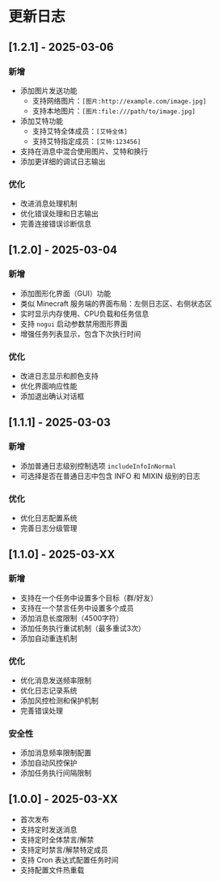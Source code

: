 # 更新日志

## [1.2.1] - 2025-03-06

### 新增
- 添加图片发送功能
  - 支持网络图片：`[图片:http://example.com/image.jpg]`
  - 支持本地图片：`[图片:file:///path/to/image.jpg]`
- 添加艾特功能
  - 支持艾特全体成员：`[艾特全体]`
  - 支持艾特指定成员：`[艾特:123456]`
- 支持在消息中混合使用图片、艾特和换行
- 添加更详细的调试日志输出

### 优化
- 改进消息处理机制
- 优化错误处理和日志输出
- 完善连接错误诊断信息

## [1.2.0] - 2025-03-04

### 新增
- 添加图形化界面（GUI）功能
- 类似 Minecraft 服务端的界面布局：左侧日志区、右侧状态区
- 实时显示内存使用、CPU负载和任务信息
- 支持 `nogui` 启动参数禁用图形界面
- 增强任务列表显示，包含下次执行时间

### 优化
- 改进日志显示和颜色支持
- 优化界面响应性能
- 添加退出确认对话框

## [1.1.1] - 2025-03-03

### 新增
- 添加普通日志级别控制选项 `includeInfoInNormal`
- 可选择是否在普通日志中包含 INFO 和 MIXIN 级别的日志

### 优化
- 优化日志配置系统
- 完善日志分级管理

## [1.1.0] - 2025-03-XX

### 新增
- 支持在一个任务中设置多个目标（群/好友）
- 支持在一个禁言任务中设置多个成员
- 添加消息长度限制（4500字符）
- 添加任务执行重试机制（最多重试3次）
- 添加自动重连机制

### 优化
- 优化消息发送频率限制
- 优化日志记录系统
- 添加风控检测和保护机制
- 完善错误处理

### 安全性
- 添加消息频率限制配置
- 添加自动风控保护
- 添加任务执行间隔限制

## [1.0.0] - 2025-03-XX
- 首次发布
- 支持定时发送消息
- 支持定时全体禁言/解禁
- 支持定时禁言/解禁特定成员
- 支持 Cron 表达式配置任务时间
- 支持配置文件热重载 